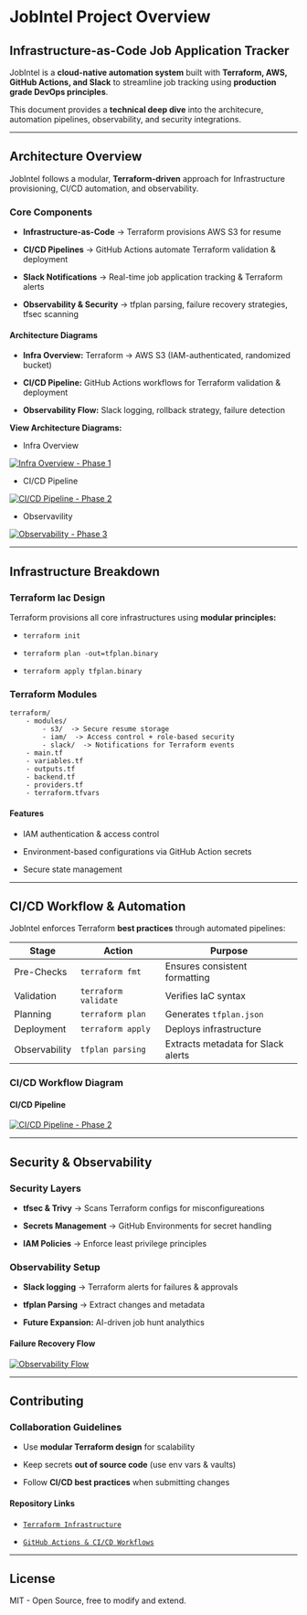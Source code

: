 # JobIntel Project Overview

## Infrastructure-as-Code Job Application Tracker

JobIntel is a **cloud-native automation system** built with **Terraform, AWS, GitHub Actions, and Slack** to streamline job tracking using **production grade DevOps principles**.

This document provides a **technical deep dive** into the architecure, automation pipelines, observability, and security integrations.

---

## Architecture Overview

JobIntel follows a modular, **Terraform-driven** approach for Infrastructure provisioning, CI/CD automation, and observability.

### Core Components

- **Infrastructure-as-Code** -> Terraform provisions AWS S3 for resume

- **CI/CD Pipelines** -> GitHub Actions automate Terraform validation & deployment

- **Slack Notifications** -> Real-time job application tracking & Terraform alerts

- **Observability & Security** -> tfplan parsing, failure recovery strategies, tfsec scanning

#### Architecture Diagrams

- **Infra Overview:** Terraform -> AWS S3 (IAM-authenticated, randomized bucket)

- **CI/CD Pipeline:** GitHub Actions workflows for Terraform validation & deployment

- **Observability Flow:** Slack logging, rollback strategy, failure detection

**View Architecture Diagrams:**

- Infra Overview

[![Infra Overview - Phase 1](docs/diagrams/infra-overview-v1.png)](docs/diagrams/infra-overview-v1.svg)

- CI/CD Pipeline

[![CI/CD Pipeline - Phase 2](docs/diagrams/ci-cd-pipeline-v1.png)](docs/diagrams/ci-cd-pipeline-v1.svg)

- Observavility

[![Observability - Phase 3](docs/diagrams/observability-v1.png)](docs/diagrams/observability-v1.svg)

---

## Infrastructure Breakdown

### Terraform Iac Design

Terraform provisions all core infrastructures using **modular principles:**

- `terraform init`

- `terraform plan -out=tfplan.binary`

- `terraform apply tfplan.binary`

### Terraform Modules

    terraform/
        - modules/
            - s3/  -> Secure resume storage
            - iam/  -> Access control + role-based security
            - slack/  -> Notifications for Terraform events
        - main.tf
        - variables.tf
        - outputs.tf
        - backend.tf
        - providers.tf
        - terraform.tfvars

#### Features

- IAM authentication & access control

- Environment-based configurations via GitHub Action secrets

- Secure state management

---

## CI/CD Workflow & Automation

JobIntel enforces Terraform **best practices** through automated pipelines:

| Stage         | Action              | Purpose                            |
|---------------|---------------------|------------------------------------|
| Pre-Checks    |`terraform fmt`      | Ensures consistent formatting      |
| Validation    |`terraform validate` | Verifies IaC syntax                |
| Planning      |`terraform plan`     | Generates `tfplan.json`            |
| Deployment    |`terraform apply`    | Deploys infrastructure             |
| Observability |`tfplan parsing`     | Extracts metadata for Slack alerts |

### CI/CD Workflow Diagram

#### CI/CD Pipeline

[![CI/CD Pipeline - Phase 2](docs/diagrams/ci-cd-pipeline-v1.png)](docs/diagrams/ci-cd-pipeline-v1.svg)

---

## Security & Observability

### Security Layers

- **tfsec & Trivy** -> Scans Terraform configs for misconfigureations

- **Secrets Management** -> GitHub Environments for secret handling

- **IAM Policies** -> Enforce least privilege principles

### Observability Setup

- **Slack logging** -> Terraform alerts for failures & approvals

- **tfplan Parsing** -> Extract changes and metadata

- **Future Expansion:** AI-driven job hunt analythics

#### Failure Recovery Flow

[![Observability Flow](docs/diagrams/observability-flow.png)](docs/diagrams/observability-flow.svg)

---

## Contributing

### Collaboration Guidelines

- Use **modular Terraform design** for scalability

- Keep secrets **out of source code** (use env vars & vaults)

- Follow **CI/CD best practices** when submitting changes

#### Repository Links

- [`Terraform Infrastructure`](https://github.com/destiny-malone/jobintel-IaC)

- [`GitHub Actions & CI/CD Workflows`](https://github.com/destiny-malone/jobintel-cicd)

---

## License

MIT - Open Source, free to modify and extend.
